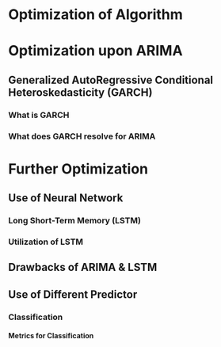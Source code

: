 # Optimization of Algorithm

# Optimization upon ARIMA

## Generalized AutoRegressive Conditional Heteroskedasticity (GARCH)

### What is GARCH

### What does GARCH resolve for ARIMA

# Further Optimization

## Use of Neural Network

### Long Short-Term Memory (LSTM)

### Utilization of LSTM

## Drawbacks of ARIMA & LSTM

## Use of Different Predictor

### Classification

#### Metrics for Classification
